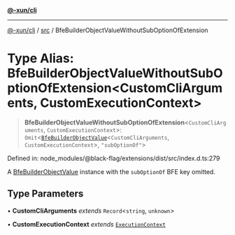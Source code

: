 [**@-xun/cli**](../../README.md)

***

[@-xun/cli](../../README.md) / [src](../README.md) / BfeBuilderObjectValueWithoutSubOptionOfExtension

# Type Alias: BfeBuilderObjectValueWithoutSubOptionOfExtension\<CustomCliArguments, CustomExecutionContext\>

> **BfeBuilderObjectValueWithoutSubOptionOfExtension**\<`CustomCliArguments`, `CustomExecutionContext`\>: `Omit`\<[`BfeBuilderObjectValue`](BfeBuilderObjectValue.md)\<`CustomCliArguments`, `CustomExecutionContext`\>, `"subOptionOf"`\>

Defined in: node\_modules/@black-flag/extensions/dist/src/index.d.ts:279

A [BfeBuilderObjectValue](BfeBuilderObjectValue.md) instance with the `subOptionOf` BFE key
omitted.

## Type Parameters

• **CustomCliArguments** *extends* `Record`\<`string`, `unknown`\>

• **CustomExecutionContext** *extends* [`ExecutionContext`](ExecutionContext.md)
